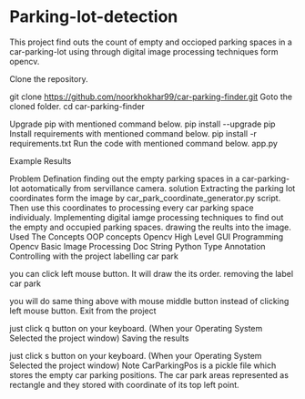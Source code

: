 # Parking-lot-detection
This project find outs the count of empty and occioped parking spaces in a car-parking-lot using through digital image processing techniques form opencv.

Clone the repository.

git clone https://github.com/noorkhokhar99/car-parking-finder.git
Goto the cloned folder.
cd car-parking-finder

Upgrade pip with mentioned command below.
pip install --upgrade pip
Install requirements with mentioned command below.
pip install -r requirements.txt
Run the code with mentioned command below.
app.py

Example Results


Problem Defination
finding out the empty parking spaces in a car-parking-lot aotomatically from servillance camera.
solution
Extracting the parking lot coordinates form the image by car_park_coordinate_generator.py script.
Then use this coordinates to processing every car parking space individualy.
Implementing digital iamge processing techniques to find out the empty and occupied parking spaces.
drawing the reults into the image.
Used The Concepts
OOP concepts
Opencv High Level GUI Programming
Opencv Basic Image Processing
Doc String
Python Type Annotation
Controlling with the project
labelling car park

you can click left mouse button. It will draw the its order.
removing the label car park

you will do same thing above with mouse middle button instead of clicking left mouse button.
Exit from the project

just click q button on your keyboard. (When your Operating System Selected the project window)
Saving the results

just click s button on your keyboard. (When your Operating System Selected the project window)
Note
CarParkingPos is a pickle file which stores the empty car parking positions. The car park areas represented as rectangle and they stored with coordinate of its top left point.
